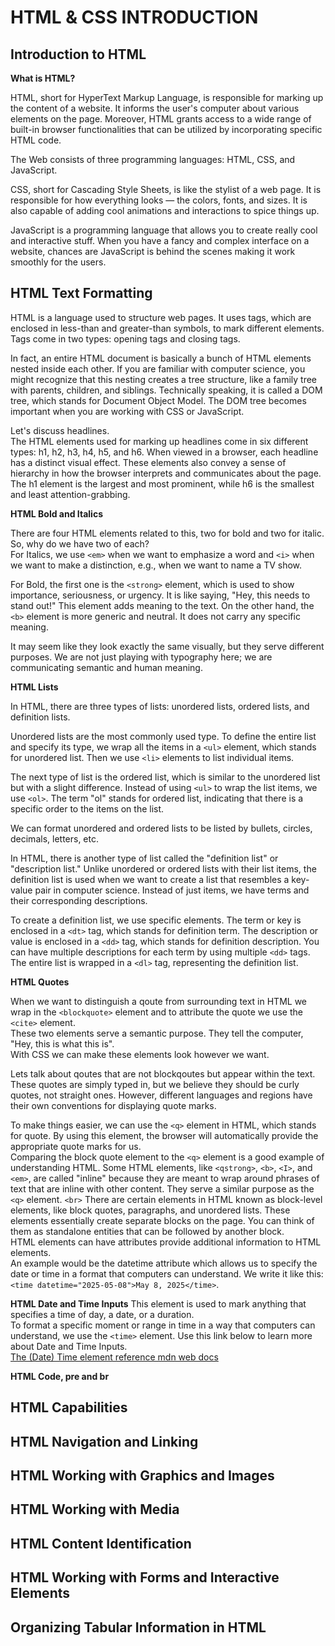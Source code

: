 # HTML & CSS INTRODUCTION

## Introduction to HTML

**What is HTML?**

HTML, short for HyperText Markup Language, is responsible for marking up the content of a website. It informs the user's computer about various elements on the page. Moreover, HTML grants access to a wide range of built-in browser functionalities that can be utilized by incorporating specific HTML code.

The Web consists of three programming languages: HTML, CSS, and JavaScript.

CSS, short for Cascading Style Sheets, is like the stylist of a web page. It is responsible for how everything looks — the colors, fonts, and sizes. It is also capable of adding cool animations and interactions to spice things up.

JavaScript is a programming language that allows you to create really cool and interactive stuff. When you have a fancy and complex interface on a website, chances are JavaScript is behind the scenes making it work smoothly for the users.

## HTML Text Formatting

HTML is a language used to structure web pages. It uses tags, which are enclosed in less-than and greater-than symbols, to mark different elements. Tags come in two types: opening tags and closing tags.

In fact, an entire HTML document is basically a bunch of HTML elements nested inside each other. If you are familiar with computer science, you might recognize that this nesting creates a tree structure, like a family tree with parents, children, and siblings. Technically speaking, it is called a DOM tree, which stands for Document Object Model. The DOM tree becomes important when you are working with CSS or JavaScript.

Let's discuss headlines.  
The HTML elements used for marking up headlines come in six different types: h1, h2, h3, h4, h5, and h6. When viewed in a browser, each headline has a distinct visual effect. These elements also convey a sense of hierarchy in how the browser interprets and communicates about the page. The h1 element is the largest and most prominent, while h6 is the smallest and least attention-grabbing.

**HTML Bold and Italics**

There are four HTML elements related to this, two for bold and two for italic. So, why do we have two of each?  
For Italics, we use `<em>` when we want to emphasize a word and `<i>` when we want to make a distinction, e.g., when we want to name a TV show.

For Bold, the first one is the `<strong>` element, which is used to show importance, seriousness, or urgency. It is like saying, "Hey, this needs to stand out!" This element adds meaning to the text. On the other hand, the `<b>` element is more generic and neutral. It does not carry any specific meaning.

It may seem like they look exactly the same visually, but they serve different purposes. We are not just playing with typography here; we are communicating semantic and human meaning.

**HTML Lists**

In HTML, there are three types of lists: unordered lists, ordered lists, and definition lists.

Unordered lists are the most commonly used type. To define the entire list and specify its type, we wrap all the items in a `<ul>` element, which stands for unordered list. Then we use `<li>` elements to list individual items.

The next type of list is the ordered list, which is similar to the unordered list but with a slight difference. Instead of using `<ul>` to wrap the list items, we use `<ol>`. The term "ol" stands for ordered list, indicating that there is a specific order to the items on the list.

We can format unordered and ordered lists to be listed by bullets, circles, decimals, letters, etc.

In HTML, there is another type of list called the "definition list" or "description list." Unlike unordered or ordered lists with their list items, the definition list is used when we want to create a list that resembles a key-value pair in computer science. Instead of just items, we have terms and their corresponding descriptions.

To create a definition list, we use specific elements. The term or key is enclosed in a `<dt>` tag, which stands for definition term. The description or value is enclosed in a `<dd>` tag, which stands for definition description. You can have multiple descriptions for each term by using multiple `<dd>` tags. The entire list is wrapped in a `<dl>` tag, representing the definition list.

**HTML Quotes**

When we want to distinguish a qoute from surrounding text in HTML we wrap in the `<blockquote>` element and to attribute the quote we use the `<cite>` element.<br>
These two elements serve a semantic purpose. They tell the computer, "Hey, this is what this is".<br>
With CSS we can make these elements look however we want.

<p>
  Lets talk about qoutes that are not blockqoutes but appear within the text.  These quotes are simply typed in, but we believe they should be curly quotes, not straight ones. However, different languages and regions have their own conventions for displaying quote marks.<br>
  
To make things easier, we can use the `<q>` element in HTML, which stands for quote. By using this element, the browser will automatically provide the appropriate quote marks for us.<br>
Comparing the block quote element to the `<q>` element is a good example of understanding HTML. Some HTML elements, like `<qstrong>`, `<b>`, `<I>`, and `<em>`, are called "inline" because they are meant to wrap around phrases of text that are inline with other content. They serve a similar purpose as the `<q>` element. `<br>`
There are certain elements in HTML known as block-level elements, like block quotes, paragraphs, and unordered lists. These elements essentially create separate blocks on the page. You can think of them as standalone entities that can be followed by another block. <br>
HTML elements can have attributes provide additional information to HTML elements.<br>
An example would be the datetime attribute which allows us to specify the date or time in a format that computers can understand. We write it like this: `<time datetime="2025-05-08">May 8, 2025</time>`.
</p>

**HTML Date and Time Inputs**
This element is used to mark anything that specifies a time of day, a date, or a duration.<br>
To format a specific moment or range in time in a way that computers can understand, we use the `<time>` element.
Use this link below to learn more about Date and Time Inputs. <br>
[The (Date) Time element reference mdn web docs](https://developer.mozilla.org/en-US/docs/Web/HTML/Element/time)

**HTML Code, pre and br**


## HTML Capabilities

## HTML Navigation and Linking

## HTML Working with Graphics and Images

## HTML Working with Media

## HTML Content Identification

## HTML Working with Forms and Interactive Elements

## Organizing Tabular Information in HTML
